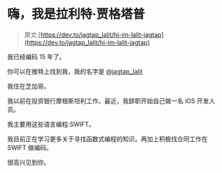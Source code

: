 # 嗨，我是拉利特·贾格塔普

> 原文:[https://dev.to/jagtap_lalit/hi-im-lalit-jagtap](https://dev.to/jagtap_lalit/hi-im-lalit-jagtap)

我已经编码 15 年了。

你可以在推特上找到我，我的名字是 [@jagtap_lalit](https://twitter.com/jagtap_lalit)

我住在芝加哥。

我以前在投资银行摩根斯坦利工作。最近，我辞职开始自己做一名 iOS 开发人员。

我主要用这些语言编程:SWIFT。

我目前正在学习更多关于寻找函数式编程的知识。再加上积极找合同工作在 SWIFT 做编码。

很高兴见到你。